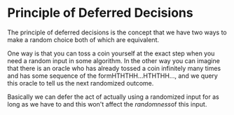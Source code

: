 # Principle of Deferred Decisions

The principle of deferred decisions is the concept that we have two ways to make a random choice both of which are equivalent.

One way is that you can toss a coin yourself at the exact step when you need a random input in some algorithm. In the other way you can imagine that there is an oracle who has already tossed a coin infinitely many times and has some sequence of the formHTHTHH...HTHTHH..., and we query this oracle to tell us the next randomized outcome.

Basically we can defer the act of actually using a randomized input for as long as we have to and this won't affect the *randomness*of this input.
